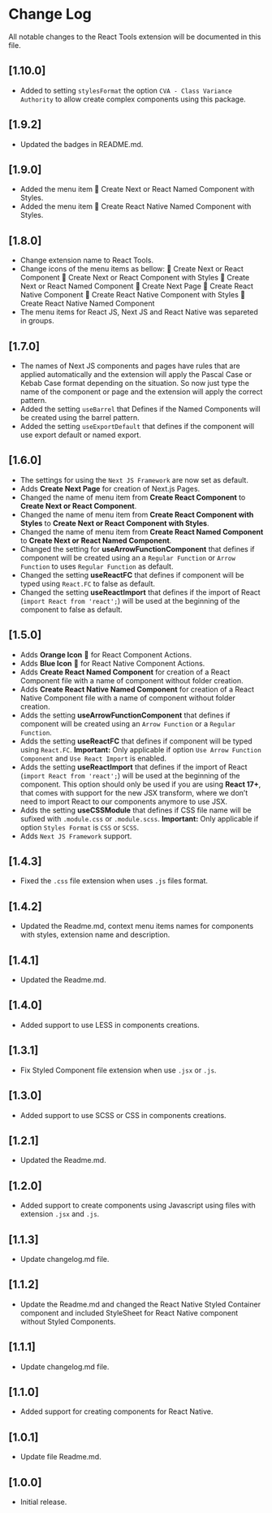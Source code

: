 # Change Log

All notable changes to the React Tools extension will be documented in this file.

## [1.10.0]

- Added to setting `stylesFormat` the option `CVA - Class Variance Authority` to allow create complex components using this package.

## [1.9.2]

- Updated the badges in README.md.

## [1.9.0]

- Added the menu item 🧩 Create Next or React Named Component with Styles.
- Added the menu item 📱 Create React Native Named Component with Styles.

## [1.8.0]

- Change extension name to React Tools.
- Change icons of the menu items as bellow:
  🧩 Create Next or React Component
  🧩 Create Next or React Component with Styles
  🧩 Create Next or React Named Component
  📑 Create Next Page
  📱 Create React Native Component
  📱 Create React Native Component with Styles
  📱 Create React Native Named Component
- The menu items for React JS, Next JS and React Native was separeted in groups.

## [1.7.0]

- The names of Next JS components and pages have rules that are applied automatically and the extension will apply the Pascal Case or Kebab Case format depending on the situation. So now just type the name of the component or page and the extension will apply the correct pattern.
- Added the setting `useBarrel` that Defines if the Named Components will be created using the barrel pattern.
- Added the setting `useExportDefault` that defines if the component will use export default or named export.

## [1.6.0]

- The settings for using the `Next JS Framework` are now set as default.
- Adds **Create Next Page** for creation of Next.js Pages.
- Changed the name of menu item from **Create React Component** to **Create Next or React Component**.
- Changed the name of menu item from **Create React Component with Styles** to **Create Next or React Component with Styles**.
- Changed the name of menu item from **Create React Named Component** to **Create Next or React Named Component**.
- Changed the setting for **useArrowFunctionComponent** that defines if component will be created using an a `Regular Function` or `Arrow Function` to uses `Regular Function` as default.
- Changed the setting **useReactFC** that defines if component will be typed using `React.FC` to false as default.
- Changed the setting **useReactImport** that defines if the import of React (`import React from 'react';`) will be used at the beginning of the component to false as default.

## [1.5.0]

- Adds **Orange Icon** 🔶 for React Component Actions.
- Adds **Blue Icon** 🔷 for React Native Component Actions.
- Adds **Create React Named Component** for creation of a React Component file with a name of component without folder creation.
- Adds **Create React Native Named Component** for creation of a React Native Component file with a name of component without folder creation.
- Adds the setting **useArrowFunctionComponent** that defines if component will be created using an `Arrow Function` or a `Regular Function`.
- Adds the setting **useReactFC** that defines if component will be typed using `React.FC`. **Important:** Only applicable if option `Use Arrow Function Component` and `Use React Import` is enabled.
- Adds the setting **useReactImport** that defines if the import of React (`import React from 'react';`) will be used at the beginning of the component. This option should only be used if you are using **React 17+**, that comes with support for the new JSX transform, where we don’t need to import React to our components anymore to use JSX.
- Adds the setting **useCSSModule** that defines if CSS file name will be sufixed with `.module.css` or `.module.scss`. **Important:** Only applicable if option `Styles Format` is `CSS` or `SCSS`.
- Adds `Next JS Framework` support.

## [1.4.3]

- Fixed the `.css` file extension when uses `.js` files format.

## [1.4.2]

- Updated the Readme.md, context menu items names for components with styles, extension name and description.

## [1.4.1]

- Updated the Readme.md.

## [1.4.0]

- Added support to use LESS in components creations.

## [1.3.1]

- Fix Styled Component file extension when use `.jsx` or `.js`.

## [1.3.0]

- Added support to use SCSS or CSS in components creations.

## [1.2.1]

- Updated the Readme.md.

## [1.2.0]

- Added support to create components using Javascript using files with extension `.jsx` and `.js`.

## [1.1.3]

- Update changelog.md file.

## [1.1.2]

- Update the Readme.md and changed the React Native Styled Container component and included StyleSheet for React Native component without Styled Components.

## [1.1.1]

- Update changelog.md file.

## [1.1.0]

- Added support for creating components for React Native.

## [1.0.1]

- Update file Readme.md.

## [1.0.0]

- Initial release.
